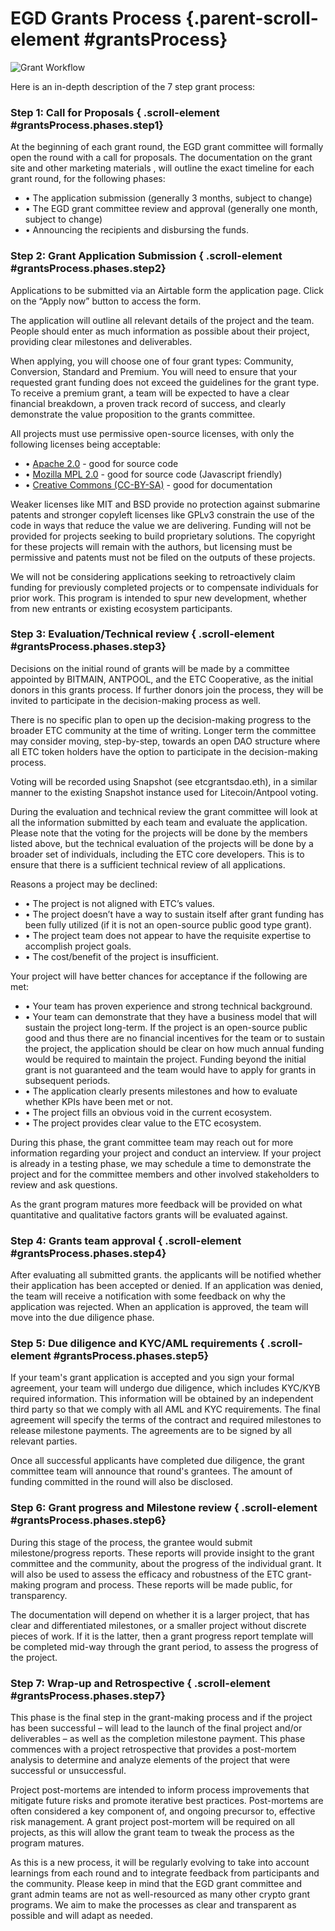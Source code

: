 # EGD Grants Process {.parent-scroll-element #grantsProcess}

![Grant Workflow](grants-workflow-en.jpg)

Here is an in-depth description of the 7 step grant process:

### Step 1: Call for Proposals { .scroll-element #grantsProcess.phases.step1}

At the beginning of each grant round, the EGD grant committee will formally open the round with a call for proposals. The documentation on the grant site and other marketing materials , will outline the exact timeline for each grant round, for the following phases:

- • The application submission (generally 3 months, subject to change)
- • The EGD grant committee review and approval (generally one month, subject to change)
- • Announcing the recipients and disbursing the funds.

### Step 2: Grant Application Submission { .scroll-element #grantsProcess.phases.step2}

Applications to be submitted via an Airtable form the application page. Click on the “Apply now” button to access the form.

The application will outline all relevant details of the project and the team. People should enter as much information as possible about their project, providing clear milestones and deliverables.

When applying, you will choose one of four grant types: Community, Conversion, Standard and Premium.  You will need to ensure that your requested grant funding does not exceed the guidelines for the grant type. To receive a premium grant, a team will be expected to have a clear financial breakdown, a proven track record of success, and clearly demonstrate the value proposition to the grants committee.

All projects must use permissive open-source licenses, with only the following licenses being acceptable:

- • [Apache 2.0](https://en.wikipedia.org/wiki/Apache_License) - good for source code
- • [Mozilla MPL 2.0](https://en.wikipedia.org/wiki/Mozilla_Public_License) - good for source code (Javascript friendly)
- • [Creative Commons (CC-BY-SA)](https://en.wikipedia.org/wiki/Creative_Commons_license) - good for documentation

Weaker licenses like MIT and BSD provide no protection against submarine patents and stronger copyleft licenses like GPLv3 constrain the use of the code in ways that reduce the value we are delivering. Funding will not be provided for projects seeking to build proprietary solutions. The copyright for these projects will remain with the authors, but licensing must be permissive and patents must not be filed on the outputs of these projects.

We will not be considering applications seeking to retroactively claim funding for previously completed projects or to compensate individuals for prior work. This program is intended to spur new development, whether from new entrants or existing ecosystem participants.

### Step 3: Evaluation/Technical review { .scroll-element #grantsProcess.phases.step3}

Decisions on the initial round of grants will be made by a committee appointed by BITMAIN, ANTPOOL, and the ETC Cooperative, as the initial donors in this grants process. If further donors join the process, they will be invited to participate in the decision-making process as well.

There is no specific plan to open up the decision-making progress to the broader ETC community at the time of writing. Longer term the committee may consider moving, step-by-step, towards an open DAO structure where all ETC token holders have the option to participate in the decision-making process.

Voting will be recorded using Snapshot (see etcgrantsdao.eth), in a similar manner to the existing Snapshot instance used for Litecoin/Antpool voting.

During the evaluation and technical review the grant committee will look at all the information submitted by each team and evaluate the application. Please note that the voting for the projects will be done by the members listed above, but the technical evaluation of the projects will be done by a broader set of individuals, including the ETC core developers. This is to ensure that there is a sufficient technical review of all applications.

Reasons a project may be declined:

- • The project is not aligned with ETC’s values.
- • The project doesn’t have a way to sustain itself after grant funding has been fully utilized (if it is not an open-source public good type grant).
- • The project team does not appear to have the requisite expertise to accomplish project goals.
- • The cost/benefit of the project is insufficient.

Your project will have better chances for acceptance if the following are met:

- • Your team has proven experience and strong technical background.
- • Your team can demonstrate that they have a business model that will sustain the project long-term. If the project is an open-source public good and thus there are no financial incentives for the team or to sustain the project, the application should be clear on how much annual funding would be required to maintain the project. Funding beyond the initial grant is not guaranteed and the team would have to apply for grants in subsequent periods.
- • The application clearly presents milestones and how to evaluate whether KPIs have been met or not.
- • The project fills an obvious void in the current ecosystem.
- • The project provides clear value to the ETC ecosystem.

During this phase, the grant committee team may reach out for more information regarding your project and conduct an interview. If your project is already in a testing phase, we may schedule a time to demonstrate the project and for the committee members and other involved stakeholders to review and ask questions.

As the grant program matures more feedback will be provided on what quantitative and qualitative factors grants will be evaluated against.

### Step 4: Grants team approval { .scroll-element #grantsProcess.phases.step4}

After evaluating all submitted grants. the applicants will be notified whether their application has been accepted or denied.  If an application was denied, the team will receive a notification with some feedback on why the application was rejected. When an application is approved, the team will move into the due diligence phase.

### Step 5: Due diligence and KYC/AML requirements { .scroll-element #grantsProcess.phases.step5}

If your team's grant application is accepted and you sign your formal agreement, your team will undergo due diligence, which includes KYC/KYB required information.  This information will be obtained by an independent third party so that we comply with all AML and KYC requirements.   The final agreement will specify the terms of the contract and required milestones to release milestone payments. The agreements are to be signed by all relevant parties.

Once all successful applicants have completed due diligence, the grant committee team will announce that round's grantees. The amount of funding committed in the round will also be disclosed.

### Step 6: Grant progress and Milestone review { .scroll-element #grantsProcess.phases.step6}

During this stage of the process, the grantee would submit milestone/progress reports. These reports will provide insight to the grant committee and the community, about the progress of the individual grant. It will also be used to assess the efficacy and robustness of the ETC grant-making program and process. These reports will be made public, for transparency.

The documentation will depend on whether it is a larger project, that has clear and differentiated milestones, or a smaller project without discrete pieces of work. If it is the latter, then a grant progress report template will be completed mid-way through the grant period, to assess the progress of the project.

### Step 7: Wrap-up and Retrospective { .scroll-element #grantsProcess.phases.step7}

This phase is the final step in the grant-making process and if the project has been successful – will lead to the launch of the final project and/or deliverables – as well as the completion milestone payment. This phase commences with a project retrospective that provides a post-mortem analysis to determine and analyze elements of the project that were successful or unsuccessful.

Project post-mortems are intended to inform process improvements that mitigate future risks and promote iterative best practices. Post-mortems are often considered a key component of, and ongoing precursor to, effective risk management. A grant project post-mortem will be required on all projects, as this will allow the grant team to tweak the process as the program matures.

As this is a new process, it will be regularly evolving to take into account learnings from each round and to integrate feedback from participants and the community. Please keep in mind that the EGD grant committee and grant admin teams are not as well-resourced as many other crypto grant programs. We aim to make the processes as clear and transparent as possible and will adapt as needed.
